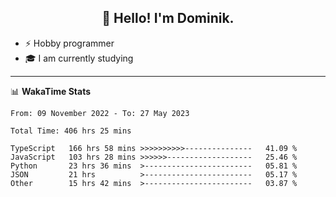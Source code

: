 <h2 align="center">👋 Hello! I'm Dominik.</h2>

- ⚡ Hobby programmer
- 🎓 I am currently studying

---
📊 **WakaTime Stats**
<!--START_SECTION:waka-->

```text
From: 09 November 2022 - To: 27 May 2023

Total Time: 406 hrs 25 mins

TypeScript   166 hrs 58 mins >>>>>>>>>>---------------   41.09 %
JavaScript   103 hrs 28 mins >>>>>>-------------------   25.46 %
Python       23 hrs 36 mins  >------------------------   05.81 %
JSON         21 hrs          >------------------------   05.17 %
Other        15 hrs 42 mins  >------------------------   03.87 %
```

<!--END_SECTION:waka-->
